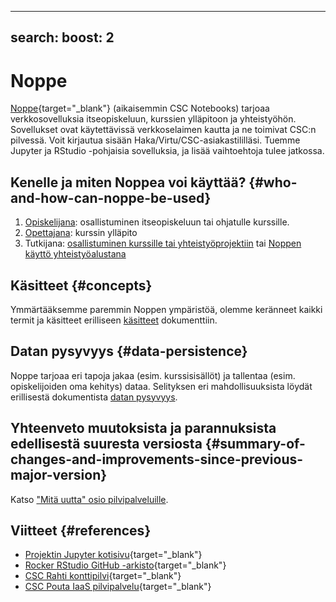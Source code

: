 
---
search:
  boost: 2
---

# Noppe

[Noppe](https://noppe.csc.fi){target="_blank"} (aikaisemmin CSC Notebooks) tarjoaa verkkosovelluksia itseopiskeluun, kurssien ylläpitoon ja yhteistyöhön. Sovellukset ovat käytettävissä verkkoselaimen kautta ja ne toimivat CSC:n pilvessä. Voit kirjautua sisään Haka/Virtu/CSC-asiakastililläsi. Tuemme Jupyter ja RStudio -pohjaisia sovelluksia, ja lisää vaihtoehtoja tulee jatkossa.

## Kenelle ja miten Noppea voi käyttää? {#who-and-how-can-noppe-be-used}

1. [Opiskelijana](guide_for_students.md): osallistuminen itseopiskeluun tai ohjatulle kurssille.
2. [Opettajana](guide_for_teachers.md): kurssin ylläpito
3. Tutkijana: [osallistuminen kurssille tai yhteistyöprojektiin](guide_for_students.md) tai [Noppen käyttö yhteistyöalustana](guide_for_teachers.md)

## Käsitteet {#concepts}

Ymmärtääksemme paremmin Noppen ympäristöä, olemme keränneet kaikki termit ja käsitteet erilliseen [käsitteet](concepts.md) dokumenttiin.

## Datan pysyvyys {#data-persistence}

Noppe tarjoaa eri tapoja jakaa (esim. kurssisisällöt) ja tallentaa (esim. opiskelijoiden oma kehitys) dataa. Selityksen eri mahdollisuuksista löydät erillisestä dokumentista [datan pysyvyys](data_persistence.md).

## Yhteenveto muutoksista ja parannuksista edellisestä suuresta versiosta {#summary-of-changes-and-improvements-since-previous-major-version}

Katso ["Mitä uutta" osio pilvipalveluille](../../support/whats-new.md).

## Viitteet {#references}

* [Projektin Jupyter kotisivu](https://jupyter.org/){target="_blank"}
* [Rocker RStudio GitHub -arkisto](https://github.com/rocker-org/rocker){target="_blank"}
* [CSC Rahti konttipilvi](../rahti/index.md){target="_blank"}
* [CSC Pouta IaaS pilvipalvelu](../pouta/index.md){target="_blank"}
